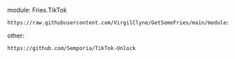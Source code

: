﻿module: Fries.TikTok

    https://raw.githubusercontent.com/VirgilClyne/GetSomeFries/main/modules/Fries.TikTok.sgmodule

other:

    https://github.com/Semporia/TikTok-Unlock